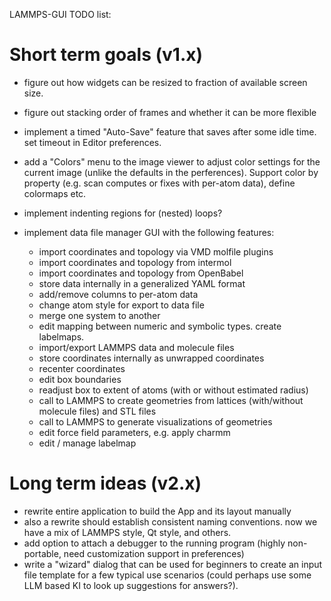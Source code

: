 LAMMPS-GUI TODO list:

# Short term goals (v1.x)

- figure out how widgets can be resized to fraction of available screen size.
- figure out stacking order of frames and whether it can be more flexible
- implement a timed "Auto-Save" feature that saves after some idle time.  set timeout in Editor preferences.
- add a "Colors" menu to the image viewer to adjust color settings for the
  current image (unlike the defaults in the perferences). Support color by
  property (e.g. scan computes or fixes with per-atom data), define colormaps etc.

- implement indenting regions for (nested) loops?
- implement data file manager GUI with the following features:
   - import coordinates and topology via VMD molfile plugins
   - import coordinates and topology from intermol
   - import coordinates and topology from OpenBabel
   - store data internally in a generalized YAML format
   - add/remove columns to per-atom data
   - change atom style for export to data file
   - merge one system to another
   - edit mapping between numeric and symbolic types. create labelmaps.
   - import/export LAMMPS data and molecule files
   - store coordinates internally as unwrapped coordinates
   - recenter coordinates
   - edit box boundaries
   - readjust box to extent of atoms (with or without estimated radius)
   - call to LAMMPS to create geometries from lattices (with/without molecule files) and STL files
   - call to LAMMPS to generate visualizations of geometries
   - edit force field parameters, e.g. apply charmm
   - edit / manage labelmap

# Long term ideas (v2.x)
- rewrite entire application to build the App and its layout manually
- also a rewrite should establish consistent naming conventions. now we have a mix of LAMMPS style, Qt style, and others.
- add option to attach a debugger to the running program (highly non-portable, need customization support in preferences)
- write a "wizard" dialog that can be used for beginners to create an input file template for a few typical use scenarios
  (could perhaps use some LLM based KI to look up suggestions for answers?).
